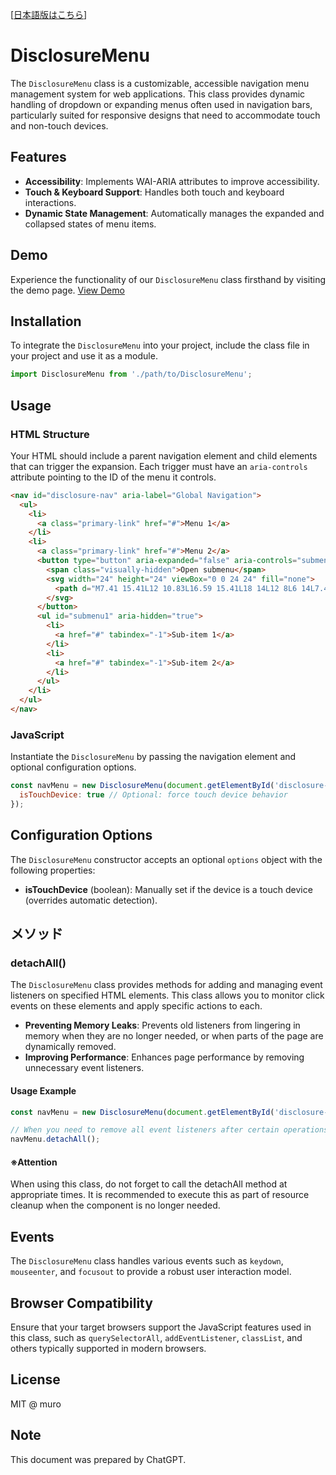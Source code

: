 [[日本語版はこちら](./README.ja.md)]

# DisclosureMenu
The `DisclosureMenu` class is a customizable, accessible navigation menu management system for web applications. This class provides dynamic handling of dropdown or expanding menus often used in navigation bars, particularly suited for responsive designs that need to accommodate touch and non-touch devices.

## Features
- **Accessibility**: Implements WAI-ARIA attributes to improve accessibility.
- **Touch & Keyboard Support**: Handles both touch and keyboard interactions.
- **Dynamic State Management**: Automatically manages the expanded and collapsed states of menu items.

## Demo
Experience the functionality of our `DisclosureMenu` class firsthand by visiting the demo page.
[View Demo](https://suznary.info/sample/DisclosureMenu/)

## Installation
To integrate the `DisclosureMenu` into your project, include the class file in your project and use it as a module.

```javascript
import DisclosureMenu from './path/to/DisclosureMenu';
```

## Usage

### HTML Structure
Your HTML should include a parent navigation element and child elements that can trigger the expansion. Each trigger must have an `aria-controls` attribute pointing to the ID of the menu it controls.

```html
<nav id="disclosure-nav" aria-label="Global Navigation">
  <ul>
    <li>
      <a class="primary-link" href="#">Menu 1</a>
    </li>
    <li>
      <a class="primary-link" href="#">Menu 2</a>
      <button type="button" aria-expanded="false" aria-controls="submenu1">
        <span class="visually-hidden">Open submenu</span>
        <svg width="24" height="24" viewBox="0 0 24 24" fill="none">
          <path d="M7.41 15.41L12 10.83L16.59 15.41L18 14L12 8L6 14L7.41 15.41Z" fill="black" />
        </svg>
      </button>
      <ul id="submenu1" aria-hidden="true">
        <li>
          <a href="#" tabindex="-1">Sub-item 1</a>
        </li>
        <li>
          <a href="#" tabindex="-1">Sub-item 2</a>
        </li>
      </ul>
    </li>
  </ul>
</nav>
```

### JavaScript
Instantiate the `DisclosureMenu` by passing the navigation element and optional configuration options.

```javascript
const navMenu = new DisclosureMenu(document.getElementById('disclosure-nav'), {
  isTouchDevice: true // Optional: force touch device behavior
});
```

## Configuration Options
The `DisclosureMenu` constructor accepts an optional `options` object with the following properties:

- **isTouchDevice** (boolean): Manually set if the device is a touch device (overrides automatic detection).

## メソッド
### detachAll()
The `DisclosureMenu` class provides methods for adding and managing event listeners on specified HTML elements. This class allows you to monitor click events on these elements and apply specific actions to each.

- **Preventing Memory Leaks**: Prevents old listeners from lingering in memory when they are no longer needed, or when parts of the page are dynamically removed.
- **Improving Performance**: Enhances page performance by removing unnecessary event listeners.

#### Usage Example
```javascript
const navMenu = new DisclosureMenu(document.getElementById('disclosure-nav'));

// When you need to remove all event listeners after certain operations
navMenu.detachAll();
```

#### ※Attention
When using this class, do not forget to call the detachAll method at appropriate times. It is recommended to execute this as part of resource cleanup when the component is no longer needed.

## Events
The `DisclosureMenu` class handles various events such as `keydown`, `mouseenter`, and `focusout` to provide a robust user interaction model.

## Browser Compatibility
Ensure that your target browsers support the JavaScript features used in this class, such as `querySelectorAll`, `addEventListener`, `classList`, and others typically supported in modern browsers.

## License

MIT @ muro

## Note
This document was prepared by ChatGPT.